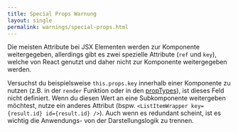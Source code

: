 ```yaml
---
title: Special Props Warnung
layout: single
permalink: warnings/special-props.html
---
```


Die meisten Attribute bei JSX Elementen werden zur Komponente weitergegeben, allerdings gibt es zwei spezielle Attribute (`ref` und `key`), welche von React genutzt und daher nicht zur Komponente weitergegeben werden.

Versuchst du beispielsweise `this.props.key` innerhalb einer Komponente zu nutzen (z.B. in der `render` Funktion oder in den [propTypes](/docs/typechecking-with-proptypes.html#proptypes)), ist dieses Feld nicht definiert. Wenn du diesen Wert an eine Subkomponente weitergeben möchtest, nutze ein anderes Attribut (bspw. `<ListItemWrapper key={result.id} id={result.id} />`). Auch wenn es redundant scheint, ist es wichtig die Anwendungs- von der Darstellungslogik zu trennen.
